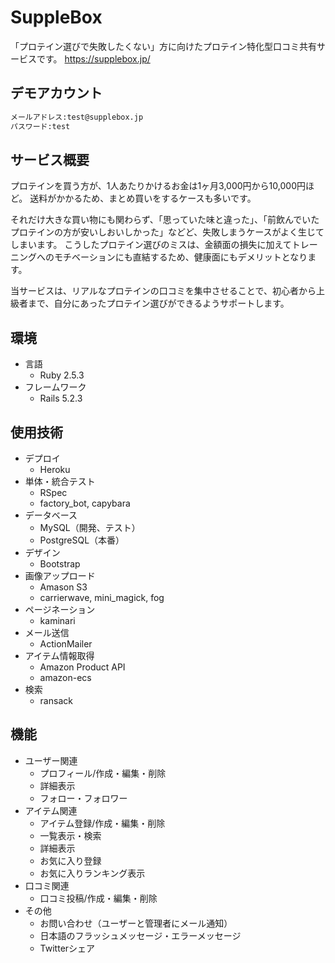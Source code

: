 # SuppleBox

「プロテイン選びで失敗したくない」方に向けたプロテイン特化型口コミ共有サービスです。
<https://supplebox.jp/>

## デモアカウント

```md
メールアドレス:test@supplebox.jp
パスワード:test
```

## サービス概要

プロテインを買う方が、1人あたりかけるお金は1ヶ月3,000円から10,000円ほど。
送料がかかるため、まとめ買いをするケースも多いです。

それだけ大きな買い物にも関わらず、「思っていた味と違った」、「前飲んでいたプロテインの方が安いしおいしかった」などど、失敗しまうケースがよく生じてしまいます。
こうしたプロテイン選びのミスは、金額面の損失に加えてトレーニングへのモチベーションにも直結するため、健康面にもデメリットとなります。

当サービスは、リアルなプロテインの口コミを集中させることで、初心者から上級者まで、自分にあったプロテイン選びができるようサポートします。

## 環境

- 言語
  - Ruby 2.5.3
- フレームワーク
  - Rails 5.2.3 
  
## 使用技術

- デプロイ
  - Heroku
- 単体・統合テスト
  - RSpec
  - factory_bot, capybara 
- データベース
  - MySQL（開発、テスト）
  - PostgreSQL（本番）
- デザイン
  - Bootstrap  
- 画像アップロード
  - Amason S3
  - carrierwave, mini_magick, fog
- ページネーション 
  - kaminari
- メール送信
  - ActionMailer  
- アイテム情報取得
  - Amazon Product API
  - amazon-ecs
- 検索
  - ransack
  
## 機能

- ユーザー関連
  - プロフィール/作成・編集・削除
  - 詳細表示
  - フォロー・フォロワー
- アイテム関連
  - アイテム登録/作成・編集・削除
  - 一覧表示・検索
  - 詳細表示  
  - お気に入り登録
  - お気に入りランキング表示
- 口コミ関連
  - 口コミ投稿/作成・編集・削除
- その他
  - お問い合わせ（ユーザーと管理者にメール通知）
  - 日本語のフラッシュメッセージ・エラーメッセージ
  - Twitterシェア  
